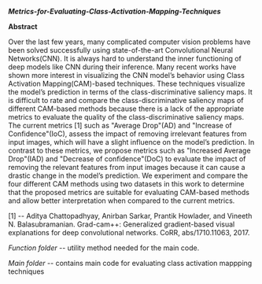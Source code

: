 ***Metrics-for-Evaluating-Class-Activation-Mapping-Techniques***

**Abstract**

Over the last few years, many complicated computer vision problems have been solved successfully
using state-of-the-art Convolutional Neural Networks(CNN). It is always hard to understand the
inner functioning of deep models like CNN during their inference. Many recent works have shown
more interest in visualizing the CNN model’s behavior using Class Activation Mapping(CAM)-based
techniques. These techniques visualize the model’s prediction in terms of the class-discriminative
saliency maps. It is difficult to rate and compare the class-discriminative saliency maps of different
CAM-based methods because there is a lack of the appropriate metrics to evaluate the quality of
the class-discriminative saliency maps. The current metrics [1] such as "Average Drop"(AD) and
"Increase of Confidence"(IoC), assess the impact of removing irrelevant features from input images,
which will have a slight influence on the model’s prediction. In contrast to these metrics, we propose
metrics such as "Increased Average Drop"(IAD) and "Decrease of confidence"(DoC) to evaluate the
impact of removing the relevant features from input images because it can cause a drastic change
in the model’s prediction. We experiment and compare the four different CAM methods using two
datasets in this work to determine that the proposed metrics are suitable for evaluating CAM-based
methods and allow better interpretation when compared to the current metrics.

[1] -- Aditya Chattopadhyay, Anirban Sarkar, Prantik Howlader, and Vineeth N. Balasubramanian. Grad-cam++:
Generalized gradient-based visual explanations for deep convolutional networks. CoRR, abs/1710.11063, 2017.


*Function folder* -- utility method needed for the main code.

*Main folder* -- contains main code for evaluating class activation mappping techniques
